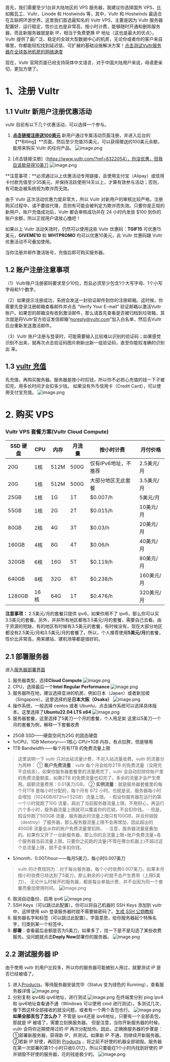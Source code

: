 首先，我们需要至少1台非大陆地区的 VPS 服务器，我建议你选择国外 VPS，比如搬瓦工、Vultr、Linode 和 Hostwinds 等，其中，Vultr 和 Hostwinds 最适合在互联网环游世界。这里我们首选最知名的 Vultr VPS，主要是因为 Vultr 服务器配置好、运行稳定，性价比也是非常高，按小时计费，能够随时开通和删除服务器，而且新服务器就是新 IP，相当于免费更换 IP 地址（这也是最大的优点）。Vultr 提供了最广泛、稳定的全球大型数据中心的机房，无论你或者你的客户来自哪里，你都能轻松找到延迟低、可扩展的基础设施解决方案！[点击测试Vultr服务器在全球各地机房的网络速度](https://vultr.wiki/speed-test)

现在，Vultr 官网页面已经支持简体中文语言，对于中国大陆用户来说，母语更亲切，更加方便了。
# 1、注册 Vultr
## 1.1 Vultr 新用户注册优惠活动
vultr 目前有以下几个优惠活动，可以选择一个参与。
1. [**点击链接注册送100美元**](https://www.vultr.com/?ref=9498111-8H) 
新用户通过专属活动页面注册，并进入后台的【**Billing】**页面，然后至少充值35美元，可以获得赠送的100美元余额，能用来购买 Vultr 的任何产品。
![image.png](https://raw.githubusercontent.com/leegical/Blog_img/master/md_img202307152219507.png)

2. [点击链接注册]（https://www.vultr.com/?ref=8322054），你没优惠，但我应该能获得10美刀
![image.png](https://raw.githubusercontent.com/leegical/Blog_img/master/md_img202307152222705.png)

**注意事项：**必须通过以上优惠活动专用链接，且使用支付宝（Alipay）或信用卡付款充值至少35美元，并保持活跃使用14天以上，才算有效参与活动；否则，有可能会被系统视为欺诈而无效。

由于 Vultr 这次活动优惠力度非常大，所以 Vultr 对新用户的审核比较严格，注册购买过程中，请不要挂代理，否则有可能会被判定为欺诈而失效。只要你是正规的新用户，账户充值成功后，Vultr 都会审核成功并在 24 小时内发放 $100 到你的账户余额，所以正规用户请放心撸吧！

如果以上 Vultr 活动失效时，仍然可以使用这些 Vultr 优惠码：**TGIF15** 可优惠15美元，**GIVEME10** 和 **WHTPROMO** 均可以优惠10美元，此 Vultr 优惠码跟 Vultr 优惠活动不可叠加使用。

当你注册并邮件激活账号，充值后即可购买服务器。
## 1.2 账户注册注意事项
（1）Vultr账户注册密码要求至少10位，而且必须至少包含1个大写字母、1个小写字母和1个数字。

（2）如果提示注册成功，系统会发送一封验证邮件到你的注册邮箱。这时候，你需要先登录注册邮箱查看邮件并点击 “Verify Your E-mail” 验证邮箱以激活Vultr账户。如果您的邮箱没有收到激活邮件，那么请首先查看是否被归档到垃圾箱，其次就是将Vultr官方验证发信邮箱“noreply@vultr.com”加入白名单，然后去Vultr后台重新发送激活邮件。

（3）Vultr 账户注册与登录时，可能需要输入比较难以识别的验证码；如果感觉识别不出来，就再次点击验证码图片刷新出新一组验证码，直至你能较准确的识别出
来。

## 1.3 [vultr 充值](https://my.vultr.com/billing/)
先充值，再购买服务器。服务器是按小时扣钱，所以你不必担心充值的钱一下子被扣完，用多长时间才会扣多少钱。
如果没有外币信用卡（Credit Card），可以使用支付宝充值。
![image.png](https://raw.githubusercontent.com/leegical/Blog_img/master/md_img202307152228203.png)

# 2. 购买 VPS
### Vultr VPS 套餐方案(Vultr Cloud Compute)

|**SSD 硬盘**|**CPU**|**内存**|**月流量**|**按小时计费**|**月付价格**|
|---|---|---|---|---|---|
|20G|1核|512M|500G|仅有IPv6地址，不推荐|2.5美元/月|
|20G|1核|512M|500G|大部分地区无此套餐|3.5美元/月|
|25GB|1核|1G|1T|$0.007/h|5美元/月|
|55GB|1核|2G|2T|$0.015/h|10美元/月|
|80GB|2核|4G|3T|$0.03/h|20美元/月|
|160GB|4核|8G|4T|$0.06/h|40美元/月|
|320GB|6核|16G|5T|$0.119/h|80美元/月|
|640GB|8核|32G|6T|$0.238/h|160美元/月|
|1280GB|16核|64G|1T|$0.476/h|320美元/月|

**注意事项：** 2.5美元/月的套餐只提供 ipv6，如果你用不了 ipv6，那么你可以买3.5美元的套餐。另外，并非所有地区都有3.5美元/月的套餐，需要自己去看。由于资源的短缺，有的地区有时候有3.5美元的套餐，有时候没有，现在大部分地区都没有2.5美元/月和3.5美元/月的套餐了。所以，个人推荐使用**5美元/月**的套餐，性价比非常高，用来建站、建机场等都是很好的。
## 2.1 部署服务器
进入[服务器部署界面](https://my.vultr.com/deploy/)
1. 服务器类型，选择**Cloud Compute**
![image.png](https://raw.githubusercontent.com/leegical/Blog_img/master/md_img202307152240170.png)
2. CPU，选择最后一个**Intel Regular Performance**
![image.png](https://raw.githubusercontent.com/leegical/Blog_img/master/md_img202307152243223.png)
3. 服务器所在地，建议选择亚洲的机房，例如日本（Japan）或者新加坡（Singapore）。这里选择的是**日本大阪（Osaka）**
![image.png](https://raw.githubusercontent.com/leegical/Blog_img/master/md_img202307152245670.png)
4. 操作系统，一般选择 centos 或者 Ubuntu，点击操作系统可以选择具体版本。这里选择了**Ubuntu22.04 LTS x64**
![image.png](https://raw.githubusercontent.com/leegical/Blog_img/master/md_img202307152247530.png)
5. 服务器套餐，这里选择了5美刀一个月的套餐，个人用足矣
这里以5美刀一个月的套餐为例，解释一下套餐收费
- 25GB SSD——硬盘空间为25G 的固态硬盘
- 1vCPU、1GB Memory——1核心 CPU+1GB 内存，有点拉胯，但是够用
- 1TB Bandwidth——每个月有1TB 的免费流量上限
> 这里说明一下 vultr 只对出站流量计费，不对入站流量收费。vultr 的流量分为两种：
> ① **账户免费流量**：vultr 每个月会给你2TB 的免费流量（没用完不会结余）。如果你服务器套餐里的流量用完了，vultr 会自动扣除你账户里的免费流量额度。如果2TB 的免费流量也扣完了，多余的流量才会产生费用。超额流量费用：0.01美刀/GB。
> ② **实例流量**：就是服务器套餐里的每个月1TB 是每小时分配的，每个月有 672 小时。也就是说，服务器每小时会增加（1024GB/672h≈1.52GB）流量上限。
	- 假设你服务器在运行的第一个小时就跑了10G 流量，超出了当前服务器流量上限。不用担心，再运行六个多小时，服务器流量上限就可以覆盖你的花销，不会扣你钱。
	- 但是，假设你跑了500GB 流量，服务器此时流量上限只有100GB，并且你销毁（destroy）了服务器，那么服务器流量上限不会再增加，因此超出的400GB 流量会从你的账户免费流量里扣除。
	- 注意，服务器流量是叠加的。如果你又开了一台新服务器，那么你的总流量上限=账户免费流量+各个服务器当前流量上限。只要你之前跑的流量(不管在哪台机器上)不超过这个总流量上限，就不会多扣你钱。
- $5/month、$0.007/hour——每月5美刀，每小时0.007美刀
> vultr 的计费规则为：对于每台服务器，每个小时收费0.007美刀。如果本月按小时收费已经达到了5美刀，那么剩余的小时就不会产生费用（上限5美刀）。
> 无论什么时候开的服务器，都是每台单独计费，并不会因为同一个套餐而叠加使用时间。
![image.png](https://raw.githubusercontent.com/leegical/Blog_img/master/md_img202307152250659.png)
6. 取消自动备份、启用 ipv6
![image.png](https://raw.githubusercontent.com/leegical/Blog_img/master/md_img202307152324324.png)
7. SSH Keys（可以跳过此配置）。你可以将自己机器的 SSH Keys 添加到 vultr 中，这样使用 ssh 登录服务器时就不需要输密码了。[生成 SSH 公钥教程](https://git-scm.com/book/zh/v2/%E6%9C%8D%E5%8A%A1%E5%99%A8%E4%B8%8A%E7%9A%84-Git-%E7%94%9F%E6%88%90-SSH-%E5%85%AC%E9%92%A5)
8. 服务器名字和标签（可以跳过此配置）。字面意思，给你服务器起个特殊名字，归类到某一个标签中。
9. **部署**：查看最后金额是否为5美刀，如果多了，找一下是不是勾选了某些收费服务。没问题就点击**Deply Now**部署你的服务器。
![image.png](https://raw.githubusercontent.com/leegical/Blog_img/master/md_img202307152331853.png)
## 2.2 测试服务器 IP
由于使用 vultr 的用户比较多，所以你的服务器可能被别人用过，就要测试 IP 是否已经被墙了。
1. 进入[Products](https://my.vultr.com/)，等待服务器安装完毕（Status 变为绿色的 Running），查看服务器详情
![image.png](https://raw.githubusercontent.com/leegical/Blog_img/master/md_img202307152339314.png)
2. 分别复制 ipv4和 ipv6地址，进行测试
![image.png](https://raw.githubusercontent.com/leegical/Blog_img/master/md_img202307152343321.png)
在终端里分别 ping ipv4和 ipv6地址查看通不通（Windows 可以使用 cmd 进行测试）。多测试几次，像下图这样全部接收的就没问题，或者有一个两个丢包也行。
![image.png](https://raw.githubusercontent.com/leegical/Blog_img/master/md_img202307152349230.png)
**如果全部丢包了怎么办？** 不管是 ipv4还是 ipv6地址，只要有一个全部丢包，那就是 IP 被墙了，需要立刻换服务器。
但是注意，当你开新服务器的时候，vultr 会将你近期使用过的 IP 再次分配给你。因此，正确换服务器的步骤是：
①部署新服务器，获得新 IP，并测试。如果新 IP 不通，则继续开新服务器。
②若新 IP 好使，再回到 [Products](https://my.vultr.com/) ，将之前不好使的机器全部销毁。服务器在第一次部署的第1个小时只收0.01刀，所以只要能在1个小时内找到好使的 IP 并销毁不好使的服务器，花的钱是极少的。
![image.png](https://raw.githubusercontent.com/leegical/Blog_img/master/md_img202307152359783.png)
